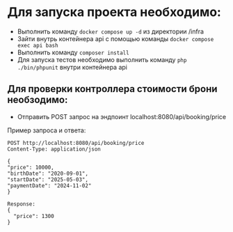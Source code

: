 <h1>Для запуска проекта необходимо:</h1>

- Выполнить команду `docker compose up -d` из директории /infra
- Зайти внутрь контейнера api с помощью команды `docker compose exec api bash`
- Выполнить команду `composer install`
- Для запуска тестов необходимо выполнить команду `php ./bin/phpunit` внутри контейнера api

<h2>Для проверки контроллера стоимости брони необзодимо:</h2>

- Отправить POST запрос на эндпоинт localhost:8080/api/booking/price

Пример запроса и ответа:

```
POST http://localhost:8080/api/booking/price
Content-Type: application/json

{
"price": 10000,
"birthDate": "2020-09-01",
"startDate": "2025-05-03",
"paymentDate": "2024-11-02"
}

Response:
{
  "price": 1300
}
```